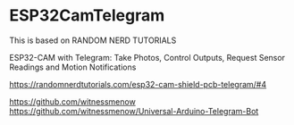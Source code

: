 # ESP32CamTelegram

This is based on RANDOM NERD TUTORIALS

ESP32-CAM with Telegram: Take Photos, Control Outputs, Request Sensor Readings and Motion Notifications

https://randomnerdtutorials.com/esp32-cam-shield-pcb-telegram/#4


https://github.com/witnessmenow
https://github.com/witnessmenow/Universal-Arduino-Telegram-Bot


